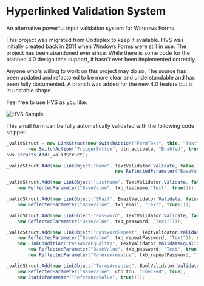 # Hyperlinked Validation System
An alternative powerful input validation system for Windows Forms.

This project was migrated from Codeplex to keep it available. HVS was initially created back in 2011 when Windows Forms were still in use. The project has been abandoned ever since. While there is some code for the planned 4.0 design time support, it hasn't ever been implemented correctly.

Anyone who's willing to work on this project may do so. The source has been updated and refactored to be more clear and understandable and has been fully documented. A branch was added for the new 4.0 feature but is in unstable shape.

Feel free to use HVS as you like.

![HVS Sample](http://www.abload.de/img/hvs3-samplescreen5qgl.png)

This small form can be fully automatically validated with the following code snippet:
```csharp
_validStruct = new LinkStruct(new SwitchAction("FormText", this, "Text", "Validation Succeed!", "Validation Failed!"),
        new SwitchAction("TriggerButton", btn_activate, "Enabled", true, false));
hvs.Structs.Add(_validStruct);

_validStruct.Add(new LinkObject("Name", TextValidator.Validate, false, new ParameterCollection(
                                        new ReflectedParameter("BaseValue", txb_name, "Text", true))));

_validStruct.Add(new LinkObject("LastName", TextValidator.Validate, false, new ParameterCollection(
    new ReflectedParameter("BaseValue", txb_lastname,"Text", true))));

_validStruct.Add(new LinkObject("EMail", EmailValidator.Validate, false, new ParameterCollection(
    new ReflectedParameter("BaseValue", txb_email, "Text", true))));

_validStruct.Add(new LinkObject("Password", TextValidator.Validate, false, new ParameterCollection(
    new ReflectedParameter("BaseValue", txb_password, "Text"))));

_validStruct.Add(new LinkObject("PasswordRepeat", TextValidator.Validate, false, new ParameterCollection(
    new ReflectedParameter("BaseValue", txb_repeatPassword, "Text")), null,
    new LinkCondition("PasswordEquality", TextValidator.ValidateEquality, false, new ParameterCollection(
        new ReflectedParameter("BaseValue", txb_password, "Text", true),
        new ReflectedParameter("ReferenceValue", txb_repeatPassword, "Text", true)))));

_validStruct.Add(new LinkObject("TermsAccepted", BoolValidator.Validate, false, new ParameterCollection(
    new ReflectedParameter("BaseValue", chb_tou, "Checked", true),
    new StaticParameter("ReferenceValue", true))));
```
